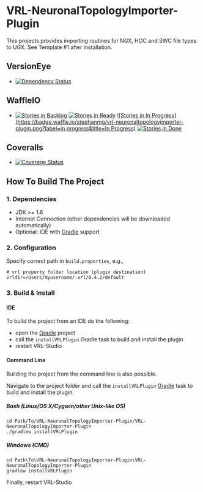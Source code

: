 # VRL-NeuronalTopologyImporter-Plugin

This projects provides importing routines for NGX, HOC and SWC file types to UGX.
See Template #1 after installation.

## VersionEye 
* [![Dependency Status](https://www.versioneye.com/user/projects/5581a17f386664002000024f/badge.svg?style=flat)](https://www.versioneye.com/user/projects/5581a17f386664002000024f)

## WaffleIO
* [![Stories in Backlog](https://badge.waffle.io/stephanmg/vrl-neuronaltopologyimporter-plugin.png?label=backlog&title=Backlog)](http://waffle.io/stephanmg/vrl-neuronaltopologyimporter-plugin)
[![Stories in Ready](https://badge.waffle.io/stephanmg/vrl-neuronaltopologyimporter-plugin.png?label=ready&title=Ready)](http://waffle.io/stephanmg/vrl-neuronaltopologyimporter-plugin)
[![Stories in In Progress](https://badge.waffle.io/stephanmg/vrl-neuronaltopologyimporter-plugin.png?label=in progress&title=In Progress)](http://waffle.io/stephanmg/vrl-neuronaltopologyimporter-plugin)
[![Stories in Done](https://badge.waffle.io/stephanmg/vrl-neuronaltopologyimporter-plugin.png?label=done&title=Done)](http://waffle.io/stephanmg/vrl-neuronaltopologyimporter-plugin)

## Coveralls
* [![Coverage Status](https://coveralls.io/repos/stephanmg/VRL-NeuronalTopologyImporter-Plugin/badge.svg)](https://coveralls.io/r/stephanmg/VRL-NeuronalTopologyImporter-Plugin)

## How To Build The Project

### 1. Dependencies

- JDK >= 1.6
- Internet Connection (other dependencies will be downloaded automatically)
- Optional: IDE with [Gradle](http://www.gradle.org/) support


### 2. Configuration

Specify correct path in `build.properties`, e.g.,
    
    # vrl property folder location (plugin destination)
    vrldir=/Users/myusername/.vrl/0.4.2/default

### 3. Build & Install

#### IDE

To build the project from an IDE do the following:

- open the  [Gradle](http://www.gradle.org/) project
- call the `installVRLPlugin` Gradle task to build and install the plugin
- restart VRL-Studio

#### Command Line

Building the project from the command line is also possible.

Navigate to the project folder and call the `installVRLPlugin` [Gradle](http://www.gradle.org/)
task to build and install the plugin.

##### Bash (Linux/OS X/Cygwin/other Unix-like OS)

    cd Path/To/VRL-NeuronalTopologyImporter-Plugin/VRL-NeuronalTopologyImporter-Plugin
    ./gradlew installVRLPlugin
    
##### Windows (CMD)

    cd Path\To\VRL-NeuronalTopologyImporter-Plugin\VRL-NeuronalTopologyImporter-Plugin
    gradlew installVRLPlugin

Finally, restart VRL-Studio
